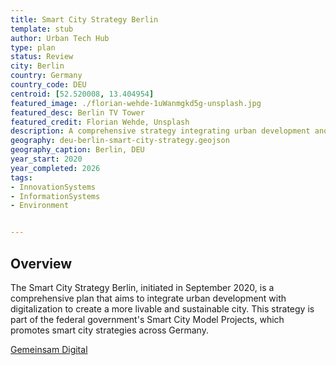 ```yaml
---
title: Smart City Strategy Berlin
template: stub
author: Urban Tech Hub
type: plan
status: Review
city: Berlin 
country: Germany
country_code: DEU
centroid: [52.520008, 13.404954]
featured_image: ./florian-wehde-1uWanmgkd5g-unsplash.jpg
featured_desc: Berlin TV Tower
featured_credit: Florian Wehde, Unsplash
description: A comprehensive strategy integrating urban development and digitalization to create a livable, smart, and sustainable Berlin.
geography: deu-berlin-smart-city-strategy.geojson
geography_caption: Berlin, DEU
year_start: 2020
year_completed: 2026
tags: 
- InnovationSystems
- InformationSystems
- Environment


---
```


## Overview

The Smart City Strategy Berlin, initiated in September 2020, is a comprehensive plan that aims to integrate urban development with digitalization to create a more livable and sustainable city. This strategy is part of the federal government's Smart City Model Projects, which promotes smart city strategies across Germany.

[Gemeinsam Digital](https://gemeinsamdigital.berlin.de/en/das-ist-gemeinsam-digital-berlin/Fusion-Smart-City-und-Digitalstrategie/)
